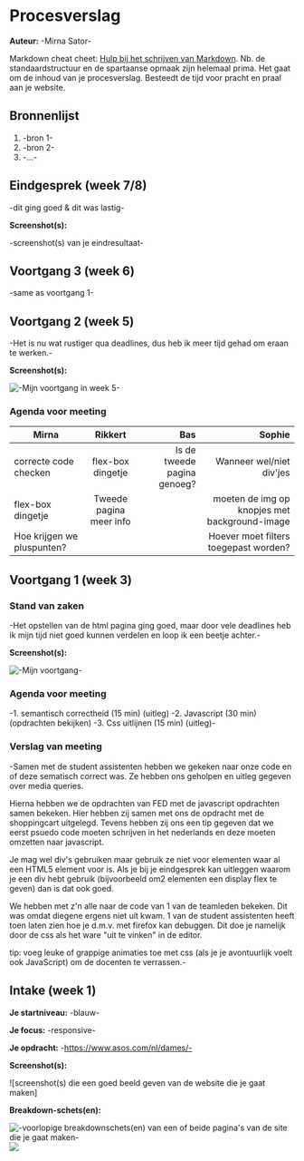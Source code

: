 # Procesverslag
**Auteur:** -Mirna Sator-

Markdown cheat cheet: [Hulp bij het schrijven van Markdown](https://github.com/adam-p/markdown-here/wiki/Markdown-Cheatsheet). Nb. de standaardstructuur en de spartaanse opmaak zijn helemaal prima. Het gaat om de inhoud van je procesverslag. Besteedt de tijd voor pracht en praal aan je website.




## Bronnenlijst
1. -bron 1-
2. -bron 2-
3. -...-



## Eindgesprek (week 7/8)

-dit ging goed & dit was lastig-

**Screenshot(s):**

-screenshot(s) van je eindresultaat-



## Voortgang 3 (week 6)

-same as voortgang 1-



## Voortgang 2 (week 5)

-Het is nu wat rustiger qua deadlines, dus heb ik meer tijd gehad om eraan te werken.-

**Screenshot(s):**


![-Mijn voortgang in week 5-](images/asosappvoortgang2.png)


### Agenda voor meeting

| Mirna                      | Rikkert                   | Bas                          | Sophie |
| -------------              |:-------------:            | -----:                       | -----:                                 |
|  correcte code checken     | flex-box dingetje         |  Is de tweede pagina genoeg? | Wanneer wel/niet div'jes  |
|  flex-box dingetje         |   Tweede pagina meer info |                              | moeten de img op knopjes met background-image|
| Hoe krijgen we pluspunten? |                           |                              | Hoever moet filters toegepast worden? |



## Voortgang 1 (week 3)

### Stand van zaken

-Het opstellen van de html pagina ging goed, maar door vele deadlines heb ik mijn tijd niet goed kunnen verdelen en loop ik een beetje achter.-

**Screenshot(s):**

![-Mijn voortgang-](images/asosappss.png)


### Agenda voor meeting

-1. semantisch correctheid (15 min) (uitleg)
-2. Javascript             (30 min) (opdrachten bekijken)
-3. Css uitlijnen          (15 min) (uitleg)-

### Verslag van meeting

-Samen met de student assistenten hebben we gekeken naar onze code en of deze sematisch correct was. Ze hebben ons geholpen en uitleg gegeven over media queries.

Hierna hebben we de opdrachten van FED met de javascript opdrachten samen bekeken.
Hier hebben zij samen met ons de opdracht met de shoppingcart uitgelegd.
Tevens hebben zij ons een tip gegeven dat we eerst psuedo code moeten schrijven in het nederlands en deze moeten omzetten naar javascript.

Je mag wel div's gebruiken maar gebruik ze niet voor elementen waar al een HTML5 element voor is. Als je bij je eindgesprek kan uitleggen waarom je een div hebt gebruik (bijvoorbeeld om2 elementen een display flex te geven) dan is dat ook goed.

We hebben met z'n alle naar de code van 1 van de teamleden bekeken. Dit was omdat diegene ergens niet uit kwam. 1 van de student assistenten heeft toen laten zien hoe je d.m.v. met firefox kan debuggen. Dit doe je namelijk door de css als het ware "uit te vinken" in de editor.

tip: voeg leuke of grappige animaties toe met css (als je je avontuurlijk voelt ook JavaScript) om de docenten te verrassen.-



## Intake (week 1)

**Je startniveau:** -blauw-

**Je focus:** -responsive-

**Je opdracht:** -https://www.asos.com/nl/dames/-

**Screenshot(s):**

![screenshot(s) die een goed beeld geven van de website die je gaat maken]

**Breakdown-schets(en):**

![-voorlopige breakdownschets(en) van een of beide pagina's van de site die je gaat maken-](images/breakoutschets1.png) ![](images/breakoutschetspt2.png)

